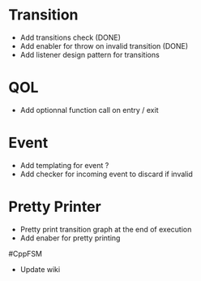 # Transition
* Add transitions check (DONE)
* Add enabler for throw on invalid transition (DONE)
* Add listener design pattern for transitions

# QOL
* Add optionnal function call on entry / exit

# Event
* Add templating for event ?
* Add checker for incoming event to discard if invalid

# Pretty Printer
* Pretty print transition graph at the end of execution
* Add enaber for pretty printing

#CppFSM
* Update wiki
